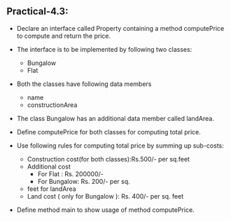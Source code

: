 ## Practical-4.3:

- Declare an interface called Property containing a method computePrice to compute and return the price.

- The interface is to be implemented by following two classes:
    - Bungalow
    - Flat

- Both the classes have following data members
    - name
    - constructionArea

- The class Bungalow has an additional data member called landArea. 
- Define computePrice for both classes for computing total price. 

- Use following rules for computing total price by summing up sub-costs:

    - Construction cost(for both classes):Rs.500/- per sq.feet
    - Additional cost 
        - For Flat : Rs. 200000/-
        - For Bungalow: Rs. 200/- per sq.
    - feet for landArea
    - Land cost ( only for Bungalow ): Rs. 400/- per sq. feet

- Define method main to show usage of method computePrice.